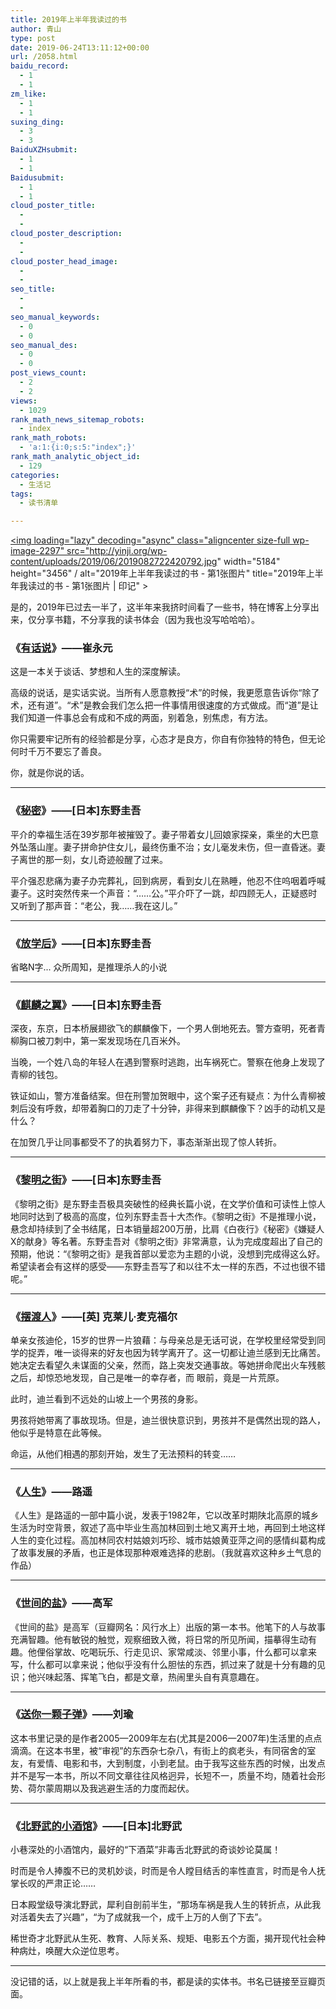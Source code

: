 ```yaml
---
title: 2019年上半年我读过的书
author: 青山
type: post
date: 2019-06-24T13:11:12+00:00
url: /2058.html
baidu_record:
  - 1
  - 1
zm_like:
  - 1
  - 1
suxing_ding:
  - 3
  - 3
BaiduXZHsubmit:
  - 1
  - 1
Baidusubmit:
  - 1
  - 1
cloud_poster_title:
  - 
  - 
cloud_poster_description:
  - 
  - 
cloud_poster_head_image:
  - 
  - 
seo_title:
  - 
  - 
seo_manual_keywords:
  - 0
  - 0
seo_manual_des:
  - 0
  - 0
post_views_count:
  - 2
  - 2
views:
  - 1029
rank_math_news_sitemap_robots:
  - index
rank_math_robots:
  - 'a:1:{i:0;s:5:"index";}'
rank_math_analytic_object_id:
  - 129
categories:
  - 生活记
tags:
  - 读书清单

---
```

<a href="http://yinji.org/wp-content/uploads/2019/06/2019082722420792.jpg" loading="lazy" rel="sponsored" data-fancybox="gallery"><img loading="lazy" decoding="async" class="aligncenter size-full wp-image-2297" src="http://yinji.org/wp-content/uploads/2019/06/2019082722420792.jpg" width="5184" height="3456" / alt="2019年上半年我读过的书 - 第1张图片" title="2019年上半年我读过的书 - 第1张图片 | 印记" ></a>

是的，2019年已过去一半了，这半年来我挤时间看了一些书，特在博客上分享出来，仅分享书籍，不分享我的读书体会（因为我也没写哈哈哈）。

### 《[有话说][1]》——崔永元

这是一本关于谈话、梦想和人生的深度解读。

高级的说话，是实话实说。当所有人愿意教授“术”的时候，我更愿意告诉你“除了术，还有道”。“术”是教会我们怎么把一件事情用很速度的方式做成。而“道”是让我们知道一件事总会有成和不成的两面，别着急，别焦虑，有方法。

你只需要牢记所有的经验都是分享，心态才是良方，你自有你独特的特色，但无论何时千万不要忘了善良。

你，就是你说的话。

* * *

### 《[秘密][2]》——[日本]东野圭吾

平介的幸福生活在39岁那年被摧毁了。妻子带着女儿回娘家探亲，乘坐的大巴意外坠落山崖。妻子拼命护住女儿，最终伤重不治；女儿毫发未伤，但一直昏迷。妻子离世的那一刻，女儿奇迹般醒了过来。

平介强忍悲痛为妻子办完葬礼，回到病房，看到女儿在熟睡，他忍不住呜咽着呼喊妻子。这时突然传来一个声音：“……公。”平介吓了一跳，却四顾无人，正疑惑时又听到了那声音：“老公，我……我在这儿。”

* * *

### 《[放学后][3]》——[日本]东野圭吾

省略N字... 众所周知，是推理杀人的小说

* * *

### 《[麒麟之翼][4]》——[日本]东野圭吾

深夜，东京，日本桥展翅欲飞的麒麟像下，一个男人倒地死去。警方查明，死者青柳胸口被刀刺中，第一案发现场在几百米外。

当晚，一个姓八岛的年轻人在遇到警察时逃跑，出车祸死亡。警察在他身上发现了青柳的钱包。

铁证如山，警方准备结案。但在刑警加贺眼中，这个案子还有疑点：为什么青柳被刺后没有呼救，却带着胸口的刀走了十分钟，非得来到麒麟像下？凶手的动机又是什么？

在加贺几乎让同事都受不了的执着努力下，事态渐渐出现了惊人转折。

* * *

### 《[黎明之街][5]》——[日本]东野圭吾

《黎明之街》是东野圭吾极具突破性的经典长篇小说，在文学价值和可读性上惊人地同时达到了极高的高度，位列东野圭吾十大杰作。《黎明之街》不是推理小说，悬念却持续到了全书结尾，日本销量超200万册，比肩《白夜行》《秘密》《嫌疑人X的献身》等名著。东野圭吾对《黎明之街》非常满意，认为完成度超出了自己的预期，他说：“《黎明之街》是我首部以爱恋为主题的小说，没想到完成得这么好。希望读者会有这样的感受——东野圭吾写了和以往不太一样的东西，不过也很不错呢。”

* * *

### 《[摆渡人][6]》——[英] 克莱儿·麦克福尔

单亲女孩迪伦，15岁的世界一片狼藉：与母亲总是无话可说，在学校里经常受到同学的捉弄，唯一谈得来的好友也因为转学离开了。这一切都让迪兰感到无比痛苦。 她决定去看望久未谋面的父亲，然而，路上突发交通事故。等她拼命爬出火车残骸之后，却惊恐地发现，自己是唯一的幸存者，而 眼前，竟是一片荒原。

此时，迪兰看到不远处的山坡上一个男孩的身影。

男孩将她带离了事故现场。但是，迪兰很快意识到，男孩并不是偶然出现的路人，他似乎是特意在此等候。

命运，从他们相遇的那刻开始，发生了无法预料的转变……

* * *

### 《[人生][7]》——路遥

《人生》是路遥的一部中篇小说，发表于1982年，它以改革时期陕北高原的城乡生活为时空背景，叙述了高中毕业生高加林回到土地又离开土地，再回到土地这样人生的变化过程。高加林同农村姑娘刘巧珍、城市姑娘黄亚萍之间的感情纠葛构成了故事发展的矛盾，也正是体现那种艰难选择的悲剧。（我就喜欢这种乡土气息的作品）

* * *

### 《[世间的盐][8]》——高军

《世间的盐》是高军（豆瓣网名：风行水上）出版的第一本书。他笔下的人与故事充满智趣。他有敏锐的触觉，观察细致入微，将日常的所见所闻，描摹得生动有趣。他俚俗掌故、吃喝玩乐、行走见识、家常咸淡、邻里小事，什么都可以拿来写，什么都可以拿来说；他似乎没有什么胆怯的东西，抓过来了就是十分有趣的见识；他兴味起落、挥笔飞白，都是文章，热闹里头自有真意趣在。

* * *

### 《[送你一颗子弹][9]》——刘瑜

这本书里记录的是作者2005—2009年左右(尤其是2006—2007年)生活里的点点滴滴。在这本书里，被“审视”的东西杂七杂八，有街上的疯老头，有同宿舍的室友，有爱情、电影和书，大到制度，小到老鼠。由于我写这些东西的时候，出发点并不是写一本书，所以不同文章往往风格迥异，长短不一，质量不均，随着社会形势、荷尔蒙周期以及我逃避生活的力度而起伏。

* * *

### 《[北野武的小酒馆][10]》——[日本]北野武

小巷深处的小酒馆内，最好的“下酒菜”非毒舌北野武的奇谈妙论莫属！

时而是令人捧腹不已的灵机妙谈，时而是令人瞠目结舌的率性直言，时而是令人抚掌长叹的严肃正论……

日本殿堂级导演北野武，犀利自剖前半生，“那场车祸是我人生的转折点，从此我对活着失去了兴趣”，“为了成就我一个，成千上万的人倒了下去”。

稀世奇才北野武从生死、教育、人际关系、规矩、电影五个方面，揭开现代社会种种病灶，唤醒大众逆位思考。

* * *

没记错的话，以上就是我上半年所看的书，都是读的实体书。书名已链接至豆瓣页面。

 [1]: https://book.douban.com/subject/30407050/
 [2]: https://book.douban.com/subject/27115970/
 [3]: https://book.douban.com/subject/4074636/
 [4]: https://book.douban.com/subject/26387513/
 [5]: https://book.douban.com/subject/27178063/
 [6]: https://book.douban.com/subject/26356948/
 [7]: https://book.douban.com/subject/3803820/
 [8]: https://book.douban.com/subject/10607710/
 [9]: https://book.douban.com/subject/4238362/
 [10]: https://book.douban.com/subject/27174130/